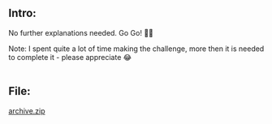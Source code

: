 ## Intro:
No further explanations needed. Go Go! 🚂🚂 <br/>

Note: I spent quite a lot of time making the challenge, more then it is needed to complete it - please appreciate 😂
<br/><br/>
## File:
[archive.zip](https://github.com/ChronosPK/Sibiu_Academic_CTF/files/10253985/archive.zip)
